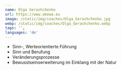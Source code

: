 ```yaml
---
name: Olga Gerashchenko
url: https://www.akewa.eu
image: /static/img/coaches/Olga_Gerashchenko.jpg
webp: /static/img/coaches/Olga_Gerashchenko.webp
tags: '',
languages: 'de'
---
```


<ul><li>Sinn-, Werteorientierte Führung</li><li>Sinn und Berufung</li><li>Veränderungsprozesse</li><li>Bewusstseinserweiterung im Einklang mit der Natur</li></ul>